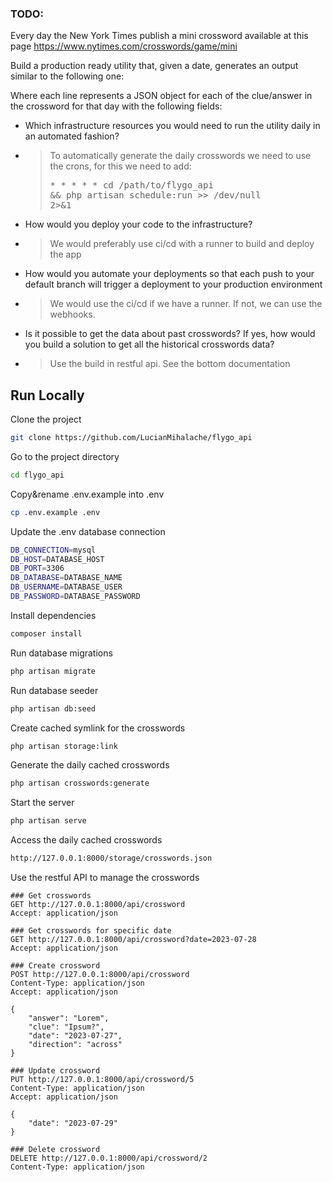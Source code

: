 ### TODO:

Every day the New York Times publish a mini crossword available at this page https://www.nytimes.com/crosswords/game/mini

Build a production ready utility that, given a date, generates an output similar to the following one:

Where each line represents a JSON object for each of the clue/answer in the crossword for that day with the following fields:

- Which infrastructure resources you would need to run the utility daily in an automated fashion?
- > To automatically generate the daily crosswords we need to use the crons, for this we need to add: <pre>* * * * * cd /path/to/flygo_api && php artisan schedule:run >> /dev/null 2>&1</pre>
- How would you deploy your code to the infrastructure?
- > We would preferably use ci/cd with a runner to build and deploy the app
- How would you automate your deployments so that each push to your default branch will trigger a deployment to your production environment
- > We would use the ci/cd if we have a runner. If not, we can use the webhooks.
- Is it possible to get the data about past crosswords? If yes, how would you build a solution to get all the historical crosswords data?
- > Use the build in restful api. See the bottom documentation

## Run Locally

Clone the project

```bash
git clone https://github.com/LucianMihalache/flygo_api
```

Go to the project directory

```bash
cd flygo_api
```

Copy&rename .env.example into .env

```bash
cp .env.example .env
```

Update the .env database connection
```bash
DB_CONNECTION=mysql
DB_HOST=DATABASE_HOST
DB_PORT=3306
DB_DATABASE=DATABASE_NAME
DB_USERNAME=DATABASE_USER
DB_PASSWORD=DATABASE_PASSWORD
```

Install dependencies

```bash
composer install
```

Run database migrations

```bash
php artisan migrate
```

Run database seeder

```bash
php artisan db:seed
```

Create cached symlink for the crosswords

```bash
php artisan storage:link
```

Generate the daily cached crosswords

```bash
php artisan crosswords:generate
```

Start the server

```bash
php artisan serve
```

Access the daily cached crosswords

```bash
http://127.0.0.1:8000/storage/crosswords.json
```

Use the restful API to manage the crosswords

```http request
### Get crosswords
GET http://127.0.0.1:8000/api/crossword
Accept: application/json

### Get crosswords for specific date
GET http://127.0.0.1:8000/api/crossword?date=2023-07-28
Accept: application/json

### Create crossword
POST http://127.0.0.1:8000/api/crossword
Content-Type: application/json
Accept: application/json

{
    "answer": "Lorem",
    "clue": "Ipsum?",
    "date": "2023-07-27",
    "direction": "across"
}

### Update crossword
PUT http://127.0.0.1:8000/api/crossword/5
Content-Type: application/json
Accept: application/json

{
    "date": "2023-07-29"
}

### Delete crossword
DELETE http://127.0.0.1:8000/api/crossword/2
Content-Type: application/json
```
